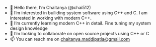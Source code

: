 - 👋 Hello there, I’m Chaitanya (@chai512)
- 👀 I’m interested in builiding system software using C++ and C. I am interested in working with modern C++.
- 🌱 I’m currently learning modern C++ in detail. Fine tuning my system design knowledge
- 💞️ I’m looking to collaborate on open source projects using C++ or C
- 📫 You can reach me on chaitanya.maddipatla@gmail.com

<!---
chai512/chai512 is a ✨ special ✨ repository because its `README.md` (this file) appears on your GitHub profile.
You can click the Preview link to take a look at your changes.
--->
